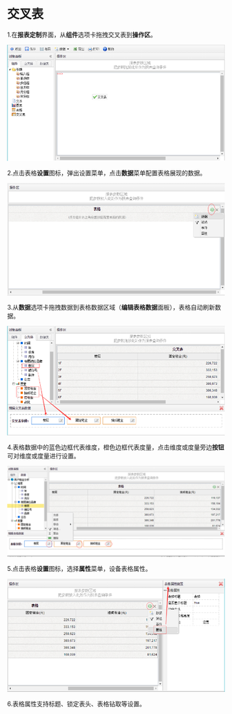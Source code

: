 # 交叉表

1.在**报表定制**界面，从**组件**选项卡拖拽交叉表到**操作区**。

![](/assets/import46.png)



2.点击表格**设置**图标，弹出设置菜单，点击**数据**菜单配置表格展现的数据。

![](/assets/import47.png)

3.从**数据**选项卡拖拽数据到表格数据区域（**编辑表格数据**面板），表格自动刷新数据。

![](/assets/import600.png)

4.表格数据中的蓝色边框代表维度，橙色边框代表度量，点击维度或度量旁边**按钮**可对维度或度量进行设置。

![](/assets/import49.png)

5.点击表格**设置**图标，选择**属性**菜单，设备表格属性。

![](/assets/import50.png)

6.表格属性支持标题、锁定表头、表格钻取等设置。

